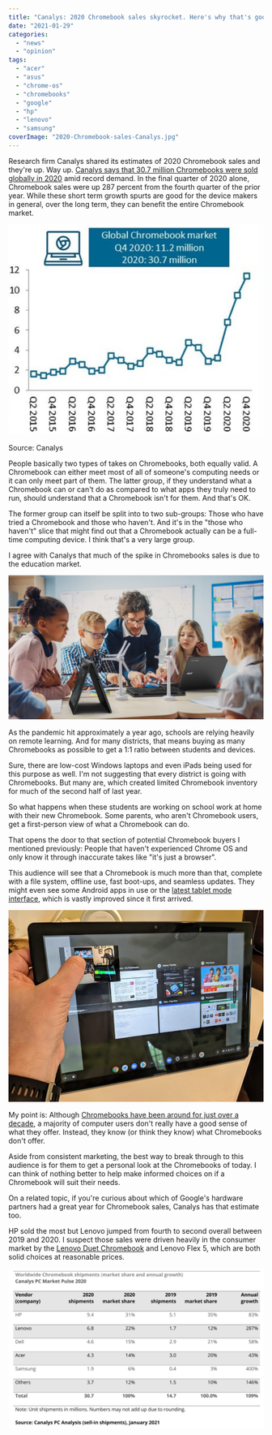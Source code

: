 ```yaml
---
title: "Canalys: 2020 Chromebook sales skyrocket. Here's why that's good for the long term."
date: "2021-01-29"
categories: 
  - "news"
  - "opinion"
tags: 
  - "acer"
  - "asus"
  - "chrome-os"
  - "chromebooks"
  - "google"
  - "hp"
  - "lenovo"
  - "samsung"
coverImage: "2020-Chromebook-sales-Canalys.jpg"
---
```


Research firm Canalys shared its estimates of 2020 Chromebook sales and they're up. Way up. [Canalys says that 30.7 million Chromebooks were sold globally in 2020](https://www.canalys.com/newsroom/tablets-chromebooks-q4-2020) amid record demand. In the final quarter of 2020 alone, Chromebook sales were up 287 percent from the fourth quarter of the prior year. While these short term growth spurts are good for the device makers in general, over the long term, they can benefit the entire Chromebook market.

![](images/2020-Chromebook-sales-Canalys.jpg)

Source: Canalys

People basically two types of takes on Chromebooks, both equally valid. A Chromebook can either meet most of all of someone's computing needs or it can only meet part of them. The latter group, if they understand what a Chromebook can or can't do as compared to what apps they truly need to run, should understand that a Chromebook isn't for them. And that's OK.

The former group can itself be split into to two sub-groups: Those who have tried a Chromebook and those who haven't. And it's in the "those who haven't" slice that might find out that a Chromebook actually can be a full-time computing device. I think that's a very large group.

I agree with Canalys that much of the spike in Chromebooks sales is due to the education market.

![](images/Acer-Chromebook-Spin-512-R853TA-Lifestyle_1-1024x576.jpg)

As the pandemic hit approximately a year ago, schools are relying heavily on remote learning. And for many districts, that means buying as many Chromebooks as possible to get a 1:1 ratio between students and devices.

Sure, there are low-cost Windows laptops and even iPads being used for this purpose as well. I'm not suggesting that every district is going with Chromebooks. But many are, which created limited Chromebook inventory for much of the second half of last year.

So what happens when these students are working on school work at home with their new Chromebook. Some parents, who aren't Chromebook users, get a first-person view of what a Chromebook can do.

That opens the door to that section of potential Chromebook buyers I mentioned previously: People that haven't experienced Chrome OS and only know it through inaccurate takes like "it's just a browser".

This audience will see that a Chromebook is much more than that, complete with a file system, offline use, fast boot-ups, and seamless updates. They might even see some Android apps in use or the [latest tablet mode interface](https://www.aboutchromebooks.com/news/chrome-os-80-adding-a-tab-strip-tablet-optimized-interface-to-chromebooks/), which is vastly improved since it first arrived.

![](images/Pixel-Slate-tablet-mode-Chrome-OS-75-scaled.jpg)

My point is: Although [Chromebooks have been around for just over a decade](https://www.aboutchromebooks.com/news/chrome-os-is-10-years-old-heres-the-first-demo-from-2009/), a majority of computer users don't really have a good sense of what they offer. Instead, they know (or think they know) what Chromebooks don't offer.

Aside from consistent marketing, the best way to break through to this audience is for them to get a personal look at the Chromebooks of today. I can think of nothing better to help make informed choices on if a Chromebook will suit their needs.

On a related topic, if you're curious about which of Google's hardware partners had a great year for Chromebook sales, Canalys has that estimate too.

HP sold the most but Lenovo jumped from fourth to second overall between 2019 and 2020. I suspect those sales were driven heavily in the consumer market by the [Lenovo Duet Chromebook](https://www.aboutchromebooks.com/news/my-pick-for-2020-chromebook-of-the-year/) and Lenovo Flex 5, which are both solid choices at reasonable prices.

![](images/2020-Chromebooks-sales-by-brand-1024x641.jpg)
